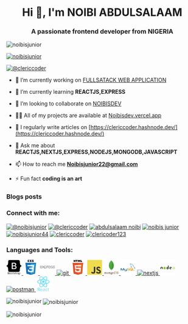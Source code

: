 <h1 align="center">Hi 👋, I'm NOIBI ABDULSALAAM</h1>
<h3 align="center">A passionate frontend developer from NIGERIA</h3>

<p align="left"> <img src="https://komarev.com/ghpvc/?username=noibisjunior&label=Profile%20views&color=0e75b6&style=flat" alt="noibisjunior" /> </p>

<p align="left"> <a href="https://github.com/ryo-ma/github-profile-trophy"><img src="https://github-profile-trophy.vercel.app/?username=noibisjunior" alt="noibisjunior" /></a> </p>

<p align="left"> <a href="https://twitter.com/@clericcoder" target="blank"><img src="https://img.shields.io/twitter/follow/@clericcoder?logo=twitter&style=for-the-badge" alt="@clericcoder" /></a> </p>

- 🔭 I’m currently working on [FULLSATACK WEB APPLICATION](https://noibis-dev.cyclic.app/)

- 🌱 I’m currently learning **REACTJS,EXPRESS**

- 👯 I’m looking to collaborate on [NOIBISDEV](https://noibis-dev.cyclic.app/)

- 👨‍💻 All of my projects are available at [Noibisdev.vercel.app](Noibisdev.vercel.app)

- 📝 I regularly write articles on [https://clericcoder.hashnode.dev/](https://clericcoder.hashnode.dev/)

- 💬 Ask me about **REACTJS,NEXTJS,EXPRESS,NODEJS,MONGODB,JAVASCRIPT**

- 📫 How to reach me **Noibisjunior22@gmail.com**

- ⚡ Fun fact **coding is an art**

### Blogs posts
<!-- BLOG-POST-LIST:START -->
<!-- BLOG-POST-LIST:END -->

<h3 align="left">Connect with me:</h3>
<p align="left">
<a href="https://dev.to/@noibisjunior" target="blank"><img align="center" src="https://raw.githubusercontent.com/rahuldkjain/github-profile-readme-generator/master/src/images/icons/Social/devto.svg" alt="@noibisjunior" height="30" width="40" /></a>
<a href="https://twitter.com/@clericcoder" target="blank"><img align="center" src="https://raw.githubusercontent.com/rahuldkjain/github-profile-readme-generator/master/src/images/icons/Social/twitter.svg" alt="@clericcoder" height="30" width="40" /></a>
<a href="https://linkedin.com/in/abdulsalaam noibi" target="blank"><img align="center" src="https://raw.githubusercontent.com/rahuldkjain/github-profile-readme-generator/master/src/images/icons/Social/linked-in-alt.svg" alt="abdulsalaam noibi" height="30" width="40" /></a>
<a href="https://fb.com/noibis junior" target="blank"><img align="center" src="https://raw.githubusercontent.com/rahuldkjain/github-profile-readme-generator/master/src/images/icons/Social/facebook.svg" alt="noibis junior" height="30" width="40" /></a>
<a href="https://instagram.com/noibisjunior44" target="blank"><img align="center" src="https://raw.githubusercontent.com/rahuldkjain/github-profile-readme-generator/master/src/images/icons/Social/instagram.svg" alt="noibisjunior44" height="30" width="40" /></a>
<a href="https://www.youtube.com/c/clericcoder" target="blank"><img align="center" src="https://raw.githubusercontent.com/rahuldkjain/github-profile-readme-generator/master/src/images/icons/Social/youtube.svg" alt="clericcoder" height="30" width="40" /></a>
<a href="https://www.leetcode.com/clericoder123" target="blank"><img align="center" src="https://raw.githubusercontent.com/rahuldkjain/github-profile-readme-generator/master/src/images/icons/Social/leet-code.svg" alt="clericoder123" height="30" width="40" /></a>
</p>

<h3 align="left">Languages and Tools:</h3>
<p align="left"> <a href="https://getbootstrap.com" target="_blank" rel="noreferrer"> <img src="https://raw.githubusercontent.com/devicons/devicon/master/icons/bootstrap/bootstrap-plain-wordmark.svg" alt="bootstrap" width="40" height="40"/> </a> <a href="https://www.w3schools.com/css/" target="_blank" rel="noreferrer"> <img src="https://raw.githubusercontent.com/devicons/devicon/master/icons/css3/css3-original-wordmark.svg" alt="css3" width="40" height="40"/> </a> <a href="https://expressjs.com" target="_blank" rel="noreferrer"> <img src="https://raw.githubusercontent.com/devicons/devicon/master/icons/express/express-original-wordmark.svg" alt="express" width="40" height="40"/> </a> <a href="https://git-scm.com/" target="_blank" rel="noreferrer"> <img src="https://www.vectorlogo.zone/logos/git-scm/git-scm-icon.svg" alt="git" width="40" height="40"/> </a> <a href="https://www.w3.org/html/" target="_blank" rel="noreferrer"> <img src="https://raw.githubusercontent.com/devicons/devicon/master/icons/html5/html5-original-wordmark.svg" alt="html5" width="40" height="40"/> </a> <a href="https://developer.mozilla.org/en-US/docs/Web/JavaScript" target="_blank" rel="noreferrer"> <img src="https://raw.githubusercontent.com/devicons/devicon/master/icons/javascript/javascript-original.svg" alt="javascript" width="40" height="40"/> </a> <a href="https://www.mongodb.com/" target="_blank" rel="noreferrer"> <img src="https://raw.githubusercontent.com/devicons/devicon/master/icons/mongodb/mongodb-original-wordmark.svg" alt="mongodb" width="40" height="40"/> </a> <a href="https://www.mysql.com/" target="_blank" rel="noreferrer"> <img src="https://raw.githubusercontent.com/devicons/devicon/master/icons/mysql/mysql-original-wordmark.svg" alt="mysql" width="40" height="40"/> </a> <a href="https://nextjs.org/" target="_blank" rel="noreferrer"> <img src="https://cdn.worldvectorlogo.com/logos/nextjs-2.svg" alt="nextjs" width="40" height="40"/> </a> <a href="https://nodejs.org" target="_blank" rel="noreferrer"> <img src="https://raw.githubusercontent.com/devicons/devicon/master/icons/nodejs/nodejs-original-wordmark.svg" alt="nodejs" width="40" height="40"/> </a> <a href="https://postman.com" target="_blank" rel="noreferrer"> <img src="https://www.vectorlogo.zone/logos/getpostman/getpostman-icon.svg" alt="postman" width="40" height="40"/> </a> <a href="https://reactjs.org/" target="_blank" rel="noreferrer"> <img src="https://raw.githubusercontent.com/devicons/devicon/master/icons/react/react-original-wordmark.svg" alt="react" width="40" height="40"/> </a> </p>

<p><img align="left" src="https://github-readme-stats.vercel.app/api/top-langs?username=noibisjunior&show_icons=true&locale=en&layout=compact" alt="noibisjunior" /></p>

<p>&nbsp;<img align="center" src="https://github-readme-stats.vercel.app/api?username=noibisjunior&show_icons=true&locale=en" alt="noibisjunior" /></p>

<p><img align="center" src="https://github-readme-streak-stats.herokuapp.com/?user=noibisjunior&" alt="noibisjunior" /></p>
